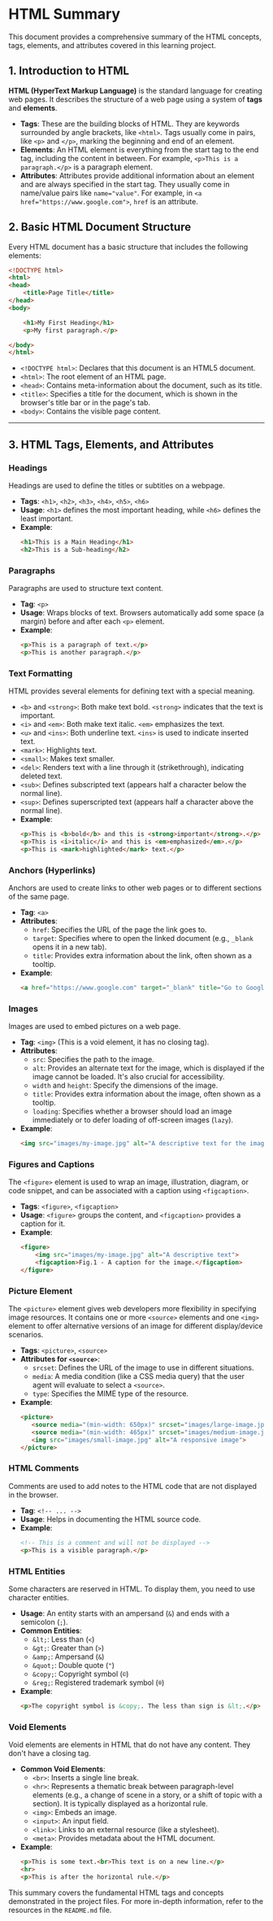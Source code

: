 # HTML Summary

This document provides a comprehensive summary of the HTML concepts, tags, elements, and attributes covered in this learning project.

## 1. Introduction to HTML

**HTML (HyperText Markup Language)** is the standard language for creating web pages. It describes the structure of a web page using a system of **tags** and **elements**.

-   **Tags**: These are the building blocks of HTML. They are keywords surrounded by angle brackets, like `<html>`. Tags usually come in pairs, like `<p>` and `</p>`, marking the beginning and end of an element.
-   **Elements**: An HTML element is everything from the start tag to the end tag, including the content in between. For example, `<p>This is a paragraph.</p>` is a paragraph element.
-   **Attributes**: Attributes provide additional information about an element and are always specified in the start tag. They usually come in name/value pairs like `name="value"`. For example, in `<a href="https://www.google.com">`, `href` is an attribute.

## 2. Basic HTML Document Structure

Every HTML document has a basic structure that includes the following elements:

```html
<!DOCTYPE html>
<html>
<head>
    <title>Page Title</title>
</head>
<body>

    <h1>My First Heading</h1>
    <p>My first paragraph.</p>

</body>
</html>
```

-   `<!DOCTYPE html>`: Declares that this document is an HTML5 document.
-   `<html>`: The root element of an HTML page.
-   `<head>`: Contains meta-information about the document, such as its title.
-   `<title>`: Specifies a title for the document, which is shown in the browser's title bar or in the page's tab.
-   `<body>`: Contains the visible page content.

---

## 3. HTML Tags, Elements, and Attributes

### Headings

Headings are used to define the titles or subtitles on a webpage.

-   **Tags**: `<h1>`, `<h2>`, `<h3>`, `<h4>`, `<h5>`, `<h6>`
-   **Usage**: `<h1>` defines the most important heading, while `<h6>` defines the least important.
-   **Example**:
    ```html
    <h1>This is a Main Heading</h1>
    <h2>This is a Sub-heading</h2>
    ```

### Paragraphs

Paragraphs are used to structure text content.

-   **Tag**: `<p>`
-   **Usage**: Wraps blocks of text. Browsers automatically add some space (a margin) before and after each `<p>` element.
-   **Example**:
    ```html
    <p>This is a paragraph of text.</p>
    <p>This is another paragraph.</p>
    ```

### Text Formatting

HTML provides several elements for defining text with a special meaning.

-   `<b>` and `<strong>`: Both make text bold. `<strong>` indicates that the text is important.
-   `<i>` and `<em>`: Both make text italic. `<em>` emphasizes the text.
-   `<u>` and `<ins>`: Both underline text. `<ins>` is used to indicate inserted text.
-   `<mark>`: Highlights text.
-   `<small>`: Makes text smaller.
-   `<del>`: Renders text with a line through it (strikethrough), indicating deleted text.
-   `<sub>`: Defines subscripted text (appears half a character below the normal line).
-   `<sup>`: Defines superscripted text (appears half a character above the normal line).
-   **Example**:
    ```html
    <p>This is <b>bold</b> and this is <strong>important</strong>.</p>
    <p>This is <i>italic</i> and this is <em>emphasized</em>.</p>
    <p>This is <mark>highlighted</mark> text.</p>
    ```

### Anchors (Hyperlinks)

Anchors are used to create links to other web pages or to different sections of the same page.

-   **Tag**: `<a>`
-   **Attributes**:
    -   `href`: Specifies the URL of the page the link goes to.
    -   `target`: Specifies where to open the linked document (e.g., `_blank` opens it in a new tab).
    -   `title`: Provides extra information about the link, often shown as a tooltip.
-   **Example**:
    ```html
    <a href="https://www.google.com" target="_blank" title="Go to Google">Visit Google</a>
    ```

### Images

Images are used to embed pictures on a web page.

-   **Tag**: `<img>` (This is a void element, it has no closing tag).
-   **Attributes**:
    -   `src`: Specifies the path to the image.
    -   `alt`: Provides an alternate text for the image, which is displayed if the image cannot be loaded. It's also crucial for accessibility.
    -   `width` and `height`: Specify the dimensions of the image.
    -   `title`: Provides extra information about the image, often shown as a tooltip.
    -   `loading`: Specifies whether a browser should load an image immediately or to defer loading of off-screen images (`lazy`).
-   **Example**:
    ```html
    <img src="images/my-image.jpg" alt="A descriptive text for the image" width="500" height="300">
    ```

### Figures and Captions

The `<figure>` element is used to wrap an image, illustration, diagram, or code snippet, and can be associated with a caption using `<figcaption>`.

-   **Tags**: `<figure>`, `<figcaption>`
-   **Usage**: `<figure>` groups the content, and `<figcaption>` provides a caption for it.
-   **Example**:
    ```html
    <figure>
        <img src="images/my-image.jpg" alt="A descriptive text">
        <figcaption>Fig.1 - A caption for the image.</figcaption>
    </figure>
    ```

### Picture Element

The `<picture>` element gives web developers more flexibility in specifying image resources. It contains one or more `<source>` elements and one `<img>` element to offer alternative versions of an image for different display/device scenarios.

-   **Tags**: `<picture>`, `<source>`
-   **Attributes for `<source>`**:
    -   `srcset`: Defines the URL of the image to use in different situations.
    -   `media`: A media condition (like a CSS media query) that the user agent will evaluate to select a `<source>`.
    -   `type`: Specifies the MIME type of the resource.
-   **Example**:
    ```html
    <picture>
       <source media="(min-width: 650px)" srcset="images/large-image.jpg">
       <source media="(min-width: 465px)" srcset="images/medium-image.jpg">
       <img src="images/small-image.jpg" alt="A responsive image">
    </picture>
    ```

### HTML Comments

Comments are used to add notes to the HTML code that are not displayed in the browser.

-   **Tag**: `<!-- ... -->`
-   **Usage**: Helps in documenting the HTML source code.
-   **Example**:
    ```html
    <!-- This is a comment and will not be displayed -->
    <p>This is a visible paragraph.</p>
    ```

### HTML Entities

Some characters are reserved in HTML. To display them, you need to use character entities.

-   **Usage**: An entity starts with an ampersand (`&`) and ends with a semicolon (`;`).
-   **Common Entities**:
    -   `&lt;`: Less than (`<`)
    -   `&gt;`: Greater than (`>`)
    -   `&amp;`: Ampersand (`&`)
    -   `&quot;`: Double quote (`"`)
    -   `&copy;`: Copyright symbol (`©`)
    -   `&reg;`: Registered trademark symbol (`®`)
-   **Example**:
    ```html
    <p>The copyright symbol is &copy;. The less than sign is &lt;.</p>
    ```

### Void Elements

Void elements are elements in HTML that do not have any content. They don't have a closing tag.

-   **Common Void Elements**:
    -   `<br>`: Inserts a single line break.
    -   `<hr>`: Represents a thematic break between paragraph-level elements (e.g., a change of scene in a story, or a shift of topic with a section). It is typically displayed as a horizontal rule.
    -   `<img>`: Embeds an image.
    -   `<input>`: An input field.
    -   `<link>`: Links to an external resource (like a stylesheet).
    -   `<meta>`: Provides metadata about the HTML document.
-   **Example**:
    ```html
    <p>This is some text.<br>This text is on a new line.</p>
    <hr>
    <p>This is after the horizontal rule.</p>
    ```

This summary covers the fundamental HTML tags and concepts demonstrated in the project files. For more in-depth information, refer to the resources in the `README.md` file.